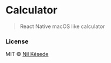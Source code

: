 # Calculator
> React Native macOS like calculator

### License
MIT &copy; [Nil Késede](https://nilkesede.mit-license.org/)
